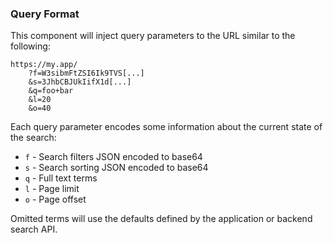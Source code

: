 
### Query Format

This component will inject query parameters to the URL similar to the following:

```
https://my.app/
    ?f=W3sibmFtZSI6Ik9TVS[...]
    &s=3JhbCBJUkIifX1d[...]
    &q=foo+bar
    &l=20
    &o=40
```

Each query parameter encodes some information about the current state of the search:

* `f` - Search filters JSON encoded to base64
* `s` - Search sorting JSON encoded to base64
* `q` - Full text terms
* `l` - Page limit
* `o` - Page offset

Omitted terms will use the defaults defined by the application or backend search API.

